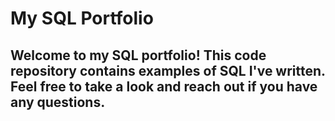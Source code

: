 # My SQL Portfolio
## Welcome to my SQL portfolio! This code repository contains examples of SQL I've written. Feel free to take a look and reach out if you have any questions.
